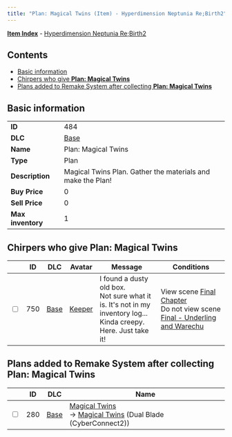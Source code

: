 ```yaml
---
title: "Plan: Magical Twins (Item) - Hyperdimension Neptunia Re;Birth2"
---
```


[**Item Index**](/neptunia/rb2/item/index.html) - [Hyperdimension Neptunia Re;Birth2](/neptunia/rb2)

## Contents

- [Basic information](#basic-information)
- [Chirpers who give **Plan: Magical Twins**](#chirpers-who-give-plan-magical-twins)
- [Plans added to Remake System after collecting **Plan: Magical Twins**](#plans-added-to-remake-system-after-collecting-plan-magical-twins)

## Basic information

|   |   |
| -- | -- |
| **ID** | 484 |
| **DLC** | [Base](/neptunia/rb2/dlc/0-base.html) |
| **Name** | Plan: Magical Twins |
| **Type** | Plan |
| **Description** | Magical Twins Plan. Gather the materials and make the Plan! |
| **Buy Price** | 0 |
| **Sell Price** | 0 |
| **Max inventory** | 1 |

## Chirpers who give **Plan: Magical Twins**

|    | ID | DLC | Avatar | Message | Conditions |
| -- | -- | --- | ------ | ------- | ---------- |
| <input type="checkbox" id="rb2-chirper-event-0-750" class="trackbox" /> | 750 | [Base](/neptunia/rb2/dlc/0-base.html) | [Keeper](/neptunia/rb2/avatar/0-120-keeper.html) | I found a dusty old box.<br />Not sure what it is. It's not in my inventory log...<br />Kinda creepy.<br />Here. Just take it! | View scene [Final Chapter](/neptunia/rb2/scene/0-467-final-chapter.html)<br />Do not view scene [Final - Underling and Warechu](/neptunia/rb2/scene/0-468-final-underling-and-warechu.html) |

## Plans added to Remake System after collecting **Plan: Magical Twins**

|    | ID | DLC | Name |
| -- | -- | --- | ---- |
| <input type="checkbox" id="rb2-remake-0-280" class="trackbox" /> | 280 | [Base](/neptunia/rb2/dlc/0-base.html) | [Magical Twins](/neptunia/rb2/remake/0-280-magical-twins.html)<br />→ [Magical Twins](/neptunia/rb2/item/0-1331-magical-twins.html) (Dual Blade (CyberConnect2)) |